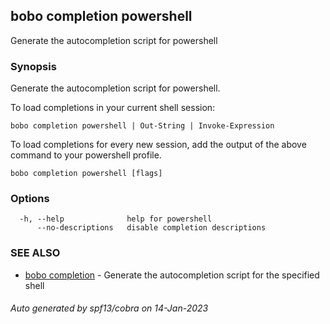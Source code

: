 ## bobo completion powershell

Generate the autocompletion script for powershell

### Synopsis

Generate the autocompletion script for powershell.

To load completions in your current shell session:

	bobo completion powershell | Out-String | Invoke-Expression

To load completions for every new session, add the output of the above command
to your powershell profile.


```
bobo completion powershell [flags]
```

### Options

```
  -h, --help              help for powershell
      --no-descriptions   disable completion descriptions
```

### SEE ALSO

* [bobo completion](bobo_completion.md)	 - Generate the autocompletion script for the specified shell

###### Auto generated by spf13/cobra on 14-Jan-2023
